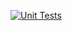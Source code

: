 [![Unit Tests](https://github.com/Daddy2054/ci-cd-codio/actions/workflows/unitTests.yml/badge.svg)](https://github.com/Daddy2054/ci-cd-codio/actions/workflows/unitTests.yml)
